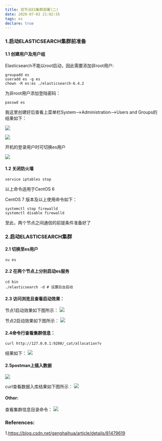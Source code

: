 ```yaml
---
title: 双节点ES集群部署(二)
date: 2020-07-03 21:02:55
tags: es
declare: true
---
```


### 1.启动ELASTICSEARCH集群前准备

#### 1.1 创建用户及用户组

Elasticsearch不能以root启动，因此需要添加非root用户:

<!--more-->
```linux
groupadd es
useradd es -g es
chown -R es:es ./elasticsearch-6.4.2
```
为非root用户添加登陆密码：

```linux
passwd es
```

我这里创建好后查看上菜单栏System-->Administration-->Users and Groups的结果如下：

![](2.JPG)

![](3.JPG)

开机的登录用户时可切换es用户

![](4.JPG)

#### 1.2 关闭防火墙

```linux
service iptables stop
```
以上命令适用于CentOS 6

CentOS 7 版本及以上使用命令如下：
```linux
systemctl stop firewalld
systemctl disable firewalld
```

至此，两个节点之间通信的前提条件准备好了


### 2.启动ELASTICSEARCH集群

#### 2.1 切换至es用户
```linux
su es
```

#### 2.2 在两个节点上分别启动es服务
```linux
cd bin
./elasticsearch -d # 设置后台启动
```

#### 2.3 访问浏览且查看启动效果：

节点1启动效果如下图所示：
![](5.JPG)

节点2启动效果如下图所示：
![](6.JPG)

#### 2.4命令行查看集群信息：
```linux
curl http://127.0.0.1:9200/_cat/allocation?v
```
结果如下：
![](7.JPG)

#### 2.5postman上插入数据
![](8.JPG)

curl查看数据入库结果如下图所示：
![](9.JPG)


#### Other:
查看集群信息目录命令：
![](10.JPG)

### References:
1.https://blog.csdn.net/genghaihua/article/details/81479619


